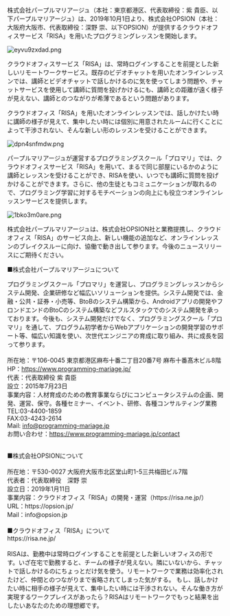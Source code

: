 株式会社パープルマリアージュ（本社：東京都港区、代表取締役：紫 貴臣、以下パープルマリアージュ）は、2019年10月1日より、株式会社OPSION（本社：大阪府大阪市、代表取締役：深野 崇、以下OPSION）が提供するクラウドオフィスサービス「RISA」を用いたプログラミングレッスンを開始します。

![eyvu9zxdad.png](https://img.esteem.ws/eyvu9zxdad.png)

クラウドオフィスサービス「RISA」は、常時ログインすることを前提とした新しいリモートワークサービス。既存のビデオチャットを用いたオンラインレッスンでは、講師とビデオチャットで話しかけるのに気を使ってしまう問題や、チャットサービスを使用して講師に質問を投げかけるにも、講師との距離が遠く様子が見えない、講師とのつながりが希薄であるという問題があります。

クラウドオフィス「RISA」を用いたオンラインレッスンでは、話しかけたい時に講師の様子が見えて、集中したい時には個別に用意されたルームに行くことによって干渉されない、そんな新しい形のレッスンを受けることができます。

![dpn4snfmdw.png](https://img.esteem.ws/dpn4snfmdw.png)

パープルマリアージュが運営するプログラミングスクール「プロマリ」では、クラウドオフィスサービス「RISA」を用いて、まるで同じ部屋にいるかのように講師とレッスンを受けることができ、RISAを使い、いつでも講師に質問を投げかけることができます。さらに、他の生徒ともコミュニケーションが取れるので、プログラミング学習に対するモチベーションの向上にも役立つオンラインレッスンサービスを提供します。

![1bko3m0are.png](https://img.esteem.ws/1bko3m0are.png)

株式会社パープルマリアージュは、株式会社OPSION社と業務提携し、クラウドオフィス「RISA」のサービス向上、新しい機能の追加など、オンラインレッスンのブレイクスルーに向け、協働で動き出して参ります。今後のニュースリリースにご期待ください。

■株式会社パープルマリアージュについて

プログラミングスクール「プロマリ」を運営し、プログラミングレッスンからシステム開発、企業研修など幅広いソリューションを提供。システム開発では、金融・公共・証券・小売等、BtoBのシステム構築から、Androidアプリの開発やフロンドエンドのBtoCのシステム構築などフルスタックでのシステム開発を承っております。今後も、システム開発だけでなく、プログラミングスクール「プロマリ」を通して、プログラム初学者からWebアプリケーションの開発学習のサポート等、幅広い知識を使い、次世代エンジニアの育成に取り組み、共に成長を図って参ります。
<br><br>
所在地：〒106-0045 東京都港区麻布十番二丁目20番7号 麻布十番髙木ビル8階<br>
HP：https://www.programming-mariage.jp/<br>
代表：代表取締役 紫 貴臣<br>
設立：2015年7月23日<br>
事業内容：人材育成のための教育事業ならびにコンピュータシステムの企画、開発、運営、保守。各種セミナー、イベント、研修、各種コンサルティング業務<br>
TEL:03-4400-1859<br>
FAX:03-4243-2614<br>
Mail: info@programming-mariage.jp<br>
お問い合わせ：https://www.programming-mariage.jp/contact

<br>
■株式会社OPSIONについて<br>
<br>
所在地：〒530-0027 大阪府大阪市北区堂山町1-5三共梅田ビル7階<br>
代表者：代表取締役　深野 崇<br>
設立日：2019年1月11日<br>
事業内容：クラウドオフィス「RISA」の開発・運営（https://risa.ne.jp/）<br>
URL：https://opsion.jp/<br>
Mail：info@opsion.jp<br>
<br>
■クラウドオフィス「RISA」について<br>
https://risa.ne.jp/<br>
<br>
RISAは、勤務中は常時ログインすることを前提とした新しいオフィスの形です。いざ在宅で勤務すると、チームの様子が見えない。隣にいないから、チャットで話しかけるのにちょっとだけ気を使う。リモートワークで業務は効率化されたけど、仲間とのつながりまで省略されてしまった気がする。
もし、話しかけたい時に相手の様子が見えて、集中したい時には干渉されない。そんな働き方が実現するワークプレイスがあったら？RISAはリモートワークでもっと結果を出したいあなたのための理想郷です。
